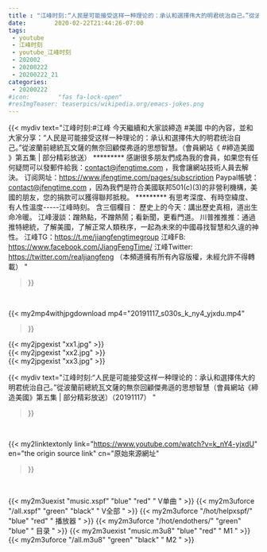 ```yaml
---
title : "江峰时刻:“人民是可能接受这样一种理论的：承认和選擇伟大的明君统治自己。”從波蘭前總統瓦文薩的無奈回顧傑弗遜的思想智慧（會員網站《締造美國》第五集 | 部分精彩放送）（20191117） "
date:        2020-02-22T21:44:26-07:00
tags:
 - youtube
 - 江峰时刻
 - youtube_江峰时刻
 - 202002
 - 20200222
 - 20200222_21
categories:
 - 20200222
#icon:        "fas fa-lock-open"
#resImgTeaser: teaserpics/wikipedia.org/emacs-jokes.png
---
```


{{< mydiv text="江峰时刻:#江峰 今天繼續和大家談締造 #美國 中的內容，並和大家分享：“人民是可能接受这样一种理论的：承认和選擇伟大的明君统治自己。”從波蘭前總統瓦文薩的無奈回顧傑弗遜的思想智慧。（會員網站《 #締造美國 》第五集 | 部分精彩放送）     ********* 感謝很多朋友們成為我的會員，如果您有任何疑問可以發郵件給我：contact@jfengtime.com ，我會讓網站技術人員去解決。 订阅网址：https://www.jfengtime.com/pages/subscription Paypal帳號：contact@jfengtime.com ，因為我們是符合美國联邦501(c)(3)的非營利機構，美國的朋友，您的捐款可以獲得聯邦抵稅。     ********* 有思考深度、有時空緯度、有人性溫度-----江峰時刻。 含三個欄目： 歷史上的今天：講出歷史真相，道出生命冷暖。 江峰漫談：蹭熱點，不蹭熱鬧；看新聞，更看門道。 川普推推推：通過推特總統，了解美國，了解正常人類秩序，一起為未來的中國尋找智慧和久違的神性。  江峰TG：https://t.me/jiangfengtimegroup 江峰FB: https://www.facebook.com/JiangFengTime/ 江峰Twitter: https://twitter.com/realjiangfeng （本頻道擁有所有內容版權，未經允許不得轉載） "
>}}
<br>


{{< my2mp4withjpgdownload mp4="20191117_s030s_k_ny4_yjxdu.mp4"
>}}

{{< my2jpgexist "xx1.jpg" >}}<br>
{{< my2jpgexist "xx2.jpg" >}}<br>
{{< my2jpgexist "xx3.jpg" >}}<br>



{{< mydiv text="江峰时刻:“人民是可能接受这样一种理论的：承认和選擇伟大的明君统治自己。”從波蘭前總統瓦文薩的無奈回顧傑弗遜的思想智慧（會員網站《締造美國》第五集 | 部分精彩放送）（20191117） "
>}}
<br>

{{< my2linktextonly link="https://www.youtube.com/watch?v=k_nY4-yjxdU"
en="the origin source link" cn="原始來源網址"
>}}


<br>

{{< my2m3uexist "music.xspf"        "blue"   "red"    " V单曲 " >}} {{< my2m3uforce "/all.xspf"         "green"  "black"  " V全部 " >}} {{< my2m3uforce "/hot/helpxspf/"    "blue"   "red"    " 播放器 " >}} {{< my2m3uforce "/hot/endothers/"   "green"  "blue"   " 目录 " >}} {{< my2m3uexist "music.m3u8"        "blue"   "red"    " M1 " >}} {{< my2m3uforce "/all.m3u8"         "green"  "black"  " M2 " >}} 
